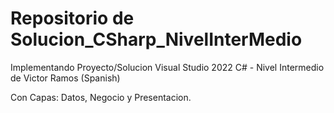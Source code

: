# Repositorio de Solucion_CSharp_NivelInterMedio

Implementando Proyecto/Solucion Visual Studio 2022 C# - Nivel Intermedio de Victor Ramos (Spanish)

Con Capas: Datos, Negocio y Presentacion.
